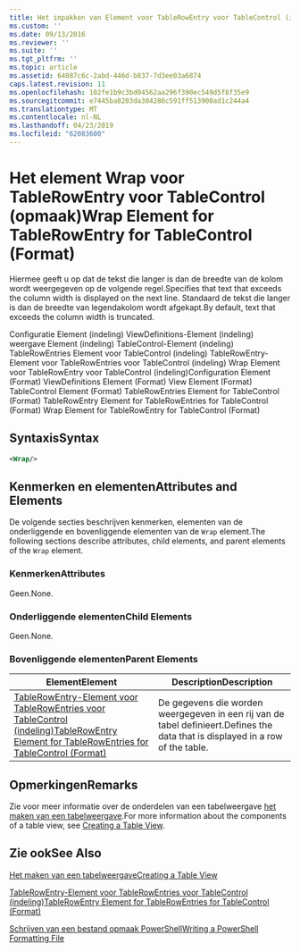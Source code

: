```yaml
---
title: Het inpakken van Element voor TableRowEntry voor TableControl (indeling) | Microsoft Docs
ms.custom: ''
ms.date: 09/13/2016
ms.reviewer: ''
ms.suite: ''
ms.tgt_pltfrm: ''
ms.topic: article
ms.assetid: 64087c6c-2abd-446d-b837-7d3ee03a6874
caps.latest.revision: 11
ms.openlocfilehash: 102fe1b9c3bd04562aa296f390ec549d5f8f35e9
ms.sourcegitcommit: e7445ba8203da304286c591ff513900ad1c244a4
ms.translationtype: MT
ms.contentlocale: nl-NL
ms.lasthandoff: 04/23/2019
ms.locfileid: "62083600"
---
```

# <a name="wrap-element-for-tablerowentry-for-tablecontrol--format"></a><span data-ttu-id="82b1d-102">Het element Wrap voor TableRowEntry voor TableControl (opmaak)</span><span class="sxs-lookup"><span data-stu-id="82b1d-102">Wrap Element for TableRowEntry for TableControl  (Format)</span></span>

<span data-ttu-id="82b1d-103">Hiermee geeft u op dat de tekst die langer is dan de breedte van de kolom wordt weergegeven op de volgende regel.</span><span class="sxs-lookup"><span data-stu-id="82b1d-103">Specifies that text that exceeds the column width is displayed on the next line.</span></span> <span data-ttu-id="82b1d-104">Standaard de tekst die langer is dan de breedte van legendakolom wordt afgekapt.</span><span class="sxs-lookup"><span data-stu-id="82b1d-104">By default, text that exceeds the column width is truncated.</span></span>

<span data-ttu-id="82b1d-105">Configuratie Element (indeling) ViewDefinitions-Element (indeling) weergave Element (indeling) TableControl-Element (indeling) TableRowEntries Element voor TableControl (indeling) TableRowEntry-Element voor TableRowEntries voor TableControl (indeling) Wrap Element voor TableRowEntry voor TableControl (indeling)</span><span class="sxs-lookup"><span data-stu-id="82b1d-105">Configuration Element (Format) ViewDefinitions Element (Format) View Element (Format) TableControl Element (Format) TableRowEntries Element for TableControl (Format) TableRowEntry Element for TableRowEntries for TableControl (Format) Wrap Element for TableRowEntry for TableControl (Format)</span></span>

## <a name="syntax"></a><span data-ttu-id="82b1d-106">Syntaxis</span><span class="sxs-lookup"><span data-stu-id="82b1d-106">Syntax</span></span>

```xml
<Wrap/>
```

## <a name="attributes-and-elements"></a><span data-ttu-id="82b1d-107">Kenmerken en elementen</span><span class="sxs-lookup"><span data-stu-id="82b1d-107">Attributes and Elements</span></span>

<span data-ttu-id="82b1d-108">De volgende secties beschrijven kenmerken, elementen van de onderliggende en bovenliggende elementen van de `Wrap` element.</span><span class="sxs-lookup"><span data-stu-id="82b1d-108">The following sections describe attributes, child elements, and parent elements of the `Wrap` element.</span></span>

### <a name="attributes"></a><span data-ttu-id="82b1d-109">Kenmerken</span><span class="sxs-lookup"><span data-stu-id="82b1d-109">Attributes</span></span>

<span data-ttu-id="82b1d-110">Geen.</span><span class="sxs-lookup"><span data-stu-id="82b1d-110">None.</span></span>

### <a name="child-elements"></a><span data-ttu-id="82b1d-111">Onderliggende elementen</span><span class="sxs-lookup"><span data-stu-id="82b1d-111">Child Elements</span></span>

<span data-ttu-id="82b1d-112">Geen.</span><span class="sxs-lookup"><span data-stu-id="82b1d-112">None.</span></span>

### <a name="parent-elements"></a><span data-ttu-id="82b1d-113">Bovenliggende elementen</span><span class="sxs-lookup"><span data-stu-id="82b1d-113">Parent Elements</span></span>

|<span data-ttu-id="82b1d-114">Element</span><span class="sxs-lookup"><span data-stu-id="82b1d-114">Element</span></span>|<span data-ttu-id="82b1d-115">Description</span><span class="sxs-lookup"><span data-stu-id="82b1d-115">Description</span></span>|
|-------------|-----------------|
|[<span data-ttu-id="82b1d-116">TableRowEntry-Element voor TableRowEntries voor TableControl (indeling)</span><span class="sxs-lookup"><span data-stu-id="82b1d-116">TableRowEntry Element for TableRowEntries for TableControl (Format)</span></span>](./tablerowentry-element-for-tablerowentries-for-tablecontrol-format.md)|<span data-ttu-id="82b1d-117">De gegevens die worden weergegeven in een rij van de tabel definieert.</span><span class="sxs-lookup"><span data-stu-id="82b1d-117">Defines the data that is displayed in a row of the table.</span></span>|

## <a name="remarks"></a><span data-ttu-id="82b1d-118">Opmerkingen</span><span class="sxs-lookup"><span data-stu-id="82b1d-118">Remarks</span></span>

<span data-ttu-id="82b1d-119">Zie voor meer informatie over de onderdelen van een tabelweergave [het maken van een tabelweergave](./creating-a-table-view.md).</span><span class="sxs-lookup"><span data-stu-id="82b1d-119">For more information about the components of a table view, see [Creating a Table View](./creating-a-table-view.md).</span></span>

## <a name="see-also"></a><span data-ttu-id="82b1d-120">Zie ook</span><span class="sxs-lookup"><span data-stu-id="82b1d-120">See Also</span></span>

[<span data-ttu-id="82b1d-121">Het maken van een tabelweergave</span><span class="sxs-lookup"><span data-stu-id="82b1d-121">Creating a Table View</span></span>](./creating-a-table-view.md)

[<span data-ttu-id="82b1d-122">TableRowEntry-Element voor TableRowEntries voor TableControl (indeling)</span><span class="sxs-lookup"><span data-stu-id="82b1d-122">TableRowEntry Element for TableRowEntries for TableControl (Format)</span></span>](./tablerowentry-element-for-tablerowentries-for-tablecontrol-format.md)

[<span data-ttu-id="82b1d-123">Schrijven van een bestand opmaak PowerShell</span><span class="sxs-lookup"><span data-stu-id="82b1d-123">Writing a PowerShell Formatting File</span></span>](./writing-a-powershell-formatting-file.md)
